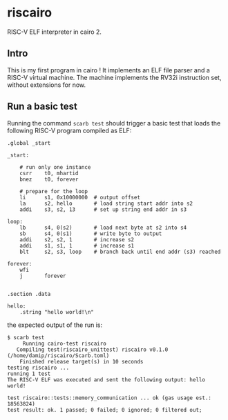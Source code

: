 # riscairo

RISC-V ELF interpreter in cairo 2.

## Intro

This is my first program in cairo !
It implements an ELF file parser and a RISC-V virtual machine.
The machine implements the RV32i instruction set, without extensions for now.

## Run a basic test

Running the command `scarb test` should trigger a basic test that loads the following RISC-V program compiled as ELF:

```
.global _start

_start:
    
    # run only one instance
    csrr    t0, mhartid
    bnez    t0, forever
    
    # prepare for the loop
    li      s1, 0x10000000  # output offset   
    la      s2, hello       # load string start addr into s2
    addi    s3, s2, 13      # set up string end addr in s3

loop:
    lb      s4, 0(s2)       # load next byte at s2 into s4
    sb      s4, 0(s1)       # write byte to output 
    addi    s2, s2, 1       # increase s2
    addi    s1, s1, 1       # increase s1
    blt     s2, s3, loop    # branch back until end addr (s3) reached

forever:
    wfi
    j       forever


.section .data

hello:
    .string "hello world!\n"
```

the expected output of the run is:

```
$ scarb test
     Running cairo-test riscairo
   Compiling test(riscairo_unittest) riscairo v0.1.0 (/home/damip/riscairo/Scarb.toml)
    Finished release target(s) in 10 seconds
testing riscairo ...
running 1 test
The RISC-V ELF was executed and sent the following output: hello world!

test riscairo::tests::memory_communication ... ok (gas usage est.: 18563824)
test result: ok. 1 passed; 0 failed; 0 ignored; 0 filtered out;
```

